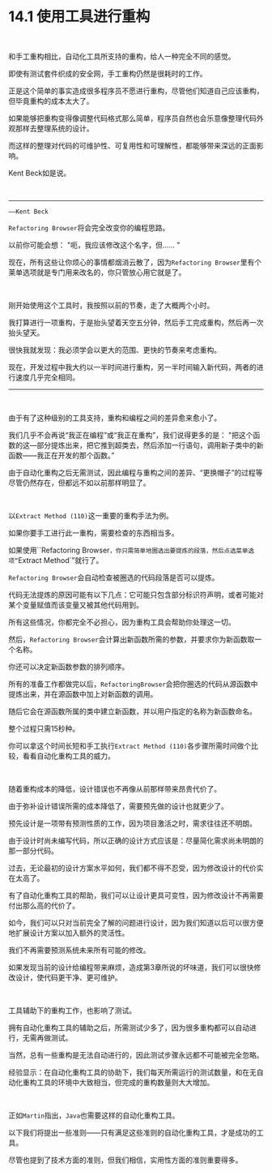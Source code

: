 # 14.1 使用工具进行重构

<br>

和手工重构相比，自动化工具所支持的重构，给人一种完全不同的感觉。

即使有测试套件织成的安全网，手工重构仍然是很耗时的工作。

正是这个简单的事实造成很多程序员不愿进行重构，尽管他们知道自己应该重构，但毕竟重构的成本太大了。

如果能够把重构变得像调整代码格式那么简单，程序员自然也会乐意像整理代码外观那样去整理系统的设计。

而这样的整理对代码的可维护性、可复用性和可理解性，都能够带来深远的正面影响。

Kent Beck如是说。

<br>

------

`——Kent Beck`

`Refactoring Browser`将会完全改变你的编程思路。

以前你可能会想： "呃，我应该修改这个名字，但...... ”

现在，所有这些让你烦心的事情都烟消云散了，因为`Refactoring Browser`里有个莱单选项就是专门用来改名的，你只管放心用它就是了。

<br>

刚开始使用这个工具时，我按照以前的节奏，走了大概两个小时。

我打算进行一项重构，于是抬头望着天空五分钟，然后手工完成重构，然后再一次抬头望天。

很快我就发现：我必须学会以更大的范围、更快的节奏来考虑重构。

现在，开发过程中我大约以一半时间进行重构，另一半时间输入新代码，两者的进行速度几乎完全相同。

------

<br>

由于有了这种级别的工具支持，重构和编程之间的差异愈来愈小了。

我们几乎不会再说“我正在编程”或“我正在重构”，我们说得更多的是： "把这个函数的这—部分提炼出来，把它推到超类去，然后添加一行语句，调用新子类中的新函数——我正在开发的那个函数。”

由于自动化重构之后无需测试，因此编程与重构之间的差异、“更换帽子”的过程等尽管仍然存在，但都远不如以前那样明显了。

<br>

以`Extract Method (110)`这一重要的重构手法为例。

如果你要手工进行此一重构，需要检查的东西相当多。

如果使用``Refactoring Browser`，你只需简单地圈选出要提炼的段落，然后点选菜单选项“`Extract Method`”就行了。

`Refactoring Browser`会自动检查被圈选的代码段落是否可以提炼。

代码无法提炼的原因可能有以下几点：它可能只包含部分标识符声明，或者可能对某个变量赋值而该变量又被其他代码用到。

所有这些情况，你都完全不必担心，因为重构工具会帮助你处理这一切。

然后，`Refactoring Browser`会计算出新函数所需的参数，并要求你为新函数取一个名称。

你还可以决定新函数参数的排列顺序。

所有的准备工作都做完以后，`RefactoringBrowser`会把你圈选的代码从源函数中提炼出来，并在源函数中加上对新函数的调用。

随后它会在源函数所属的类中建立新函数，并以用户指定的名称为新函数命名。

整个过程只需15秒种。

你可以拿这个时间长短和手工执行`Extract Method (110)`各步骤所需时间做个比较，看看自动化重构工具的威力。

<br>

随着重构成本的降低，设计错误也不再像从前那样带来昂贵代价了。

由于弥补设计错误所需的成本降低了，需要预先做的设计也就更少了。

预先设计是一项带有预测性质的工作，因为项目激活之时，需求往往还不明朗。

由于设计时尚未编写代码，所以正确的设计方式应该是：尽量简化需求尚未明朗的那一部分代码。

过去，无论最初的设计方案水平如何，我们都不得不忍受，因为修改设计的代价实在太高了。

有了自动化重构工具的帮助，我们可以让设计更具可变性，因为修改设计不再需要付出那么高的代价了。

如今，我们可以只对当前完全了解的问题进行设计，因为我们知道以后可以很方便地扩展设计方案以加入额外的灵活性。

我们不再需要预测系统未来所有可能的修改。

如果发现当前的设计给编程带来麻烦，造成第3章所说的坏味道，我们可以很快修改设计，使代码更干净、更可维护。

<br>

工具辅助下的重构工作，也影响了测试。

拥有自动化重构工具的辅助之后，所需测试少多了，因为很多重构都可以自动进行，无需再做测试。

当然，总有一些重构是无法自动进行的，因此测试步骤永远都不可能被完全忽略。

经验显示：在自动化重构工具的协助下，我们每天所需运行的测试数量，和在无自动化重构工具的环境中大致相当，但完成的重构数量则大大增加。

<br>

正如`Martin`指出，`Java`也需要这样的自动化重构工具。

以下我们将提出一些准则——只有满足这些准则的自动化重构工具，才是成功的工具。

尽管也提到了技术方面的准则，但我们相信，实用性方面的准则重要得多。

<br>

